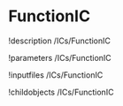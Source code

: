 <!-- MOOSE Documentation Stub: Remove this when content is added. -->

# FunctionIC
!description /ICs/FunctionIC

!parameters /ICs/FunctionIC

!inputfiles /ICs/FunctionIC

!childobjects /ICs/FunctionIC
